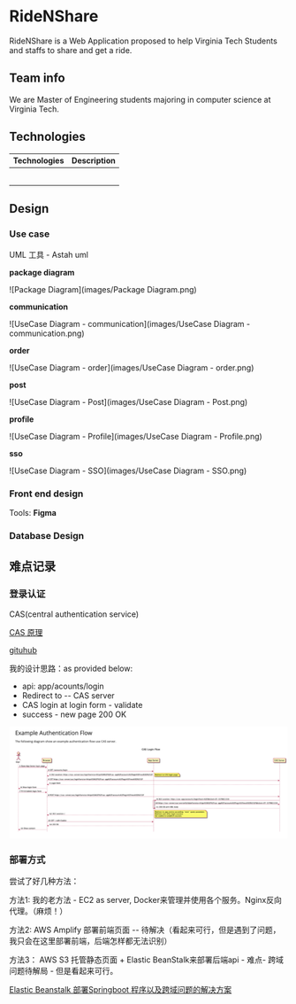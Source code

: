 # RideNShare

RideNShare is a Web Application proposed to help Virginia Tech Students and staffs to share and get a ride.


## Team info

We are Master of Engineering students majoring in computer science at Virginia Tech.

## Technologies

| Technologies | Description |
| ------------ | ----------- |
|              |             |
|              |             |
|              |             |
|              |             |
|              |             |
|              |             |



## Design

### Use case 

UML 工具 - Astah uml

**package diagram**

![Package Diagram](images/Package Diagram.png)

**communication**

![UseCase Diagram - communication](images/UseCase Diagram - communication.png)

**order**

![UseCase Diagram - order](images/UseCase Diagram - order.png)

**post**

![UseCase Diagram - Post](images/UseCase Diagram - Post.png)

**profile**

![UseCase Diagram - Profile](images/UseCase Diagram - Profile.png)

**sso**

![UseCase Diagram - SSO](images/UseCase Diagram - SSO.png)

### Front end design

Tools: **Figma**



### Database Design



## 难点记录

### 登录认证

CAS(central authentication service)

[CAS 原理](https://djangocas.dev/blog/cas-101-introduction-to-cas-central-authentication-service/#cas-introduction)

[gituhub](https://github.com/apereo/java-cas-client)

我的设计思路：as provided below:

- api: app/acounts/login
- Redirect to -- CAS server
- CAS login at login form - validate
- success - new page 200 OK

![image-20221120011404503](images/image-20221120011404503.png)

### 部署方式

尝试了好几种方法：

方法1: 我的老方法 - EC2 as server, Docker来管理并使用各个服务。Nginx反向代理。（麻烦！）

方法2: AWS Amplify 部署前端页面 --  待解决（看起来可行，但是遇到了问题，我只会在这里部署前端，后端怎样都无法识别）

方法3： AWS S3 托管静态页面 + Elastic BeanStalk来部署后端api - 难点- 跨域问题待解局 - 但是看起来可行。

[Elastic Beanstalk 部署Springboot 程序以及跨域问题的解决方案](https://blog.csdn.net/danpob13624/article/details/106778329)



